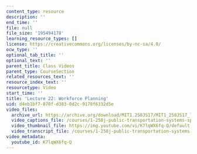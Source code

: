 ```yaml
---
content_type: resource
description: ''
end_time: ''
file: null
file_size: '195494178'
learning_resource_types: []
license: https://creativecommons.org/licenses/by-nc-sa/4.0/
ocw_type: ''
optional_tab_title: ''
optional_text: ''
parent_title: Class Videos
parent_type: CourseSection
related_resources_text: ''
resource_index_text: ''
resourcetype: Video
start_time: ''
title: 'Lecture 22: Workforce Planning'
uid: d4eb1bf7-870f-d383-0d2c-9178f6332d5e
video_files:
  archive_url: https://archive.org/download/MIT1.258JS17/MIT1_258JS17_lec22_300k.mp4
  video_captions_file: /courses/1-258j-public-transportation-systems-spring-2017/cf8110e07d645513a5ff09d2441739af_K7lqWX6fq-Q.vtt
  video_thumbnail_file: https://img.youtube.com/vi/K7lqWX6fq-Q/default.jpg
  video_transcript_file: /courses/1-258j-public-transportation-systems-spring-2017/a2275c461f01887213ebf2b37655768f_K7lqWX6fq-Q.pdf
video_metadata:
  youtube_id: K7lqWX6fq-Q
---
```

